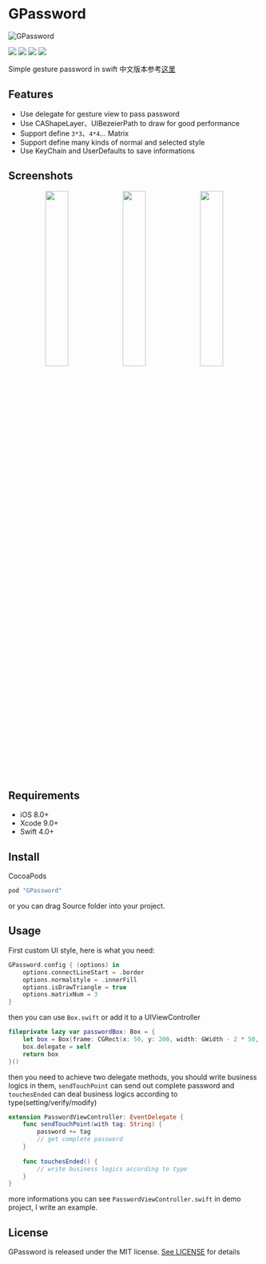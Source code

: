 # GPassword

![GPassword](https://github.com/hackjie/GPassword/blob/master/Resources/GPassword-logo.png)

[![](https://travis-ci.org/hackjie/GPassword.svg?branch=master)](https://travis-ci.org/hackjie/GPassword)
![](https://img.shields.io/badge/language-swift-orange.svg)
![](https://img.shields.io/badge/platform-ios-lightgrey.svg)
![](https://img.shields.io/badge/license-MIT-000000.svg)

Simple gesture password in swift
中文版本参考[这里](https://github.com/hackjie/GPassword/wiki/GPassword)

## Features

* Use delegate for gesture view to pass password
* Use CAShapeLayer、UIBezeierPath to draw for good performance
* Support define `3*3`、`4*4`... Matrix
* Support define many kinds of normal and selected style
* Use KeyChain and UserDefaults to save informations

## Screenshots

<p align="center">
    <img src="https://github.com/hackjie/GPassword/blob/master/Resources/first.gif" width="30%" />
    <img src="https://github.com/hackjie/GPassword/blob/master/Resources/second.gif" width="30%" />
    <img src="https://github.com/hackjie/GPassword/blob/master/Resources/third.gif" width="30%" />
</p>

## Requirements

* iOS 8.0+
* Xcode 9.0+
* Swift 4.0+

## Install

CocoaPods

```swift
pod "GPassword"
```

or you can drag Source folder into your project.

## Usage

First custom UI style, here is what you need:

```swift
GPassword.config { (options) in
    options.connectLineStart = .border
    options.normalstyle = .innerFill
    options.isDrawTriangle = true
    options.matrixNum = 3
}
```

then you can use `Box.swift` or add it to a UIViewController

```swift
fileprivate lazy var passwordBox: Box = {
    let box = Box(frame: CGRect(x: 50, y: 200, width: GWidth - 2 * 50, height: 400))
    box.delegate = self
    return box
}()
```

then you need to achieve two delegate methods, you should write business logics in them, `sendTouchPoint` can send out complete password and `touchesEnded` can deal business logics according to type(setting/verify/modify) 

```swift
extension PasswordViewController: EventDelegate {
    func sendTouchPoint(with tag: String) {
        password += tag
        // get complete password
    }
    
    func touchesEnded() {
        // write business logics according to type
    }
}
```

more informations you can see `PasswordViewController.swift` in demo project, I write an example.

## License

GPassword is released under the MIT license. [See LICENSE](https://github.com/hackjie/GPassword/blob/master/LICENSE) for details



